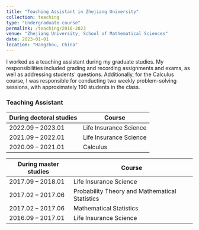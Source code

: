 ```yaml
---
title: "Teaching Assistant in Zhejiang University"
collection: teaching
type: "Undergraduate course"
permalink: /teaching/2016-2023
venue: "Zhejiang University, School of Mathematical Sciences"
date: 2023-01-01
location: "Hangzhou, China"
---
```


I worked as a teaching assistant during my graduate studies. My responsibilities included grading and recording assignments and exams, as well as addressing students' questions. Additionally, for the Calculus course, I was responsible for conducting two weekly problem-solving sessions, with approximately 190 students in the class.


### Teaching Assistant
| During doctoral studies  | Course |                                                              
| ------------------- | ------ | 
| 2022.09 – 2023.01   | Life Insurance Science  |  
| 2021.09 – 2022.01   | Life Insurance Science  |  
| 2020.09 – 2021.01   | Calculus   |  

| During master studies   | Course |                                                              
| ------------------- | ------ | 
| 2017.09 – 2018.01  | Life Insurance Science  | 
| 2017.02 – 2017.06  | Probability Theory and Mathematical Statistics  | 
| 2017.02 – 2017.06  | Mathematical Statistics  | 
| 2016.09 – 2017.01   | Life Insurance Science  |  
